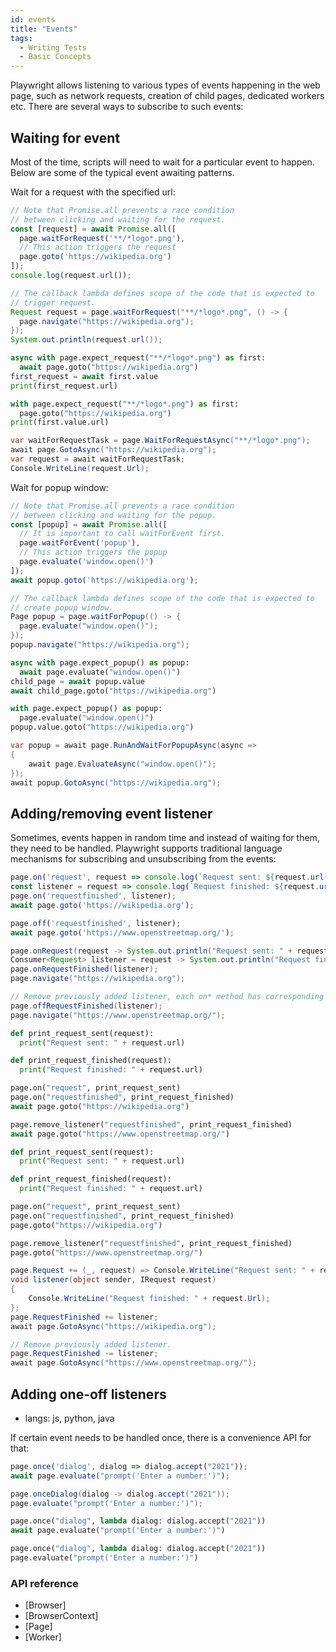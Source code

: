 ```yaml
---
id: events
title: "Events"
tags:
  - Writing Tests
  - Basic Concepts
---
```


Playwright allows listening to various types of events happening in the web page, such
as network requests, creation of child pages, dedicated workers etc. There are several
ways to subscribe to such events:

<!-- TOC -->

## Waiting for event

Most of the time, scripts will need to wait for a particular event to happen. Below are some of the typical event
awaiting patterns.

Wait for a request with the specified url:

```js
// Note that Promise.all prevents a race condition
// between clicking and waiting for the request.
const [request] = await Promise.all([
  page.waitForRequest('**/*logo*.png'),
  // This action triggers the request
  page.goto('https://wikipedia.org')
]);
console.log(request.url());
```

```java
// The callback lambda defines scope of the code that is expected to
// trigger request.
Request request = page.waitForRequest("**/*logo*.png", () -> {
  page.navigate("https://wikipedia.org");
});
System.out.println(request.url());
```

```python async
async with page.expect_request("**/*logo*.png") as first:
  await page.goto("https://wikipedia.org")
first_request = await first.value
print(first_request.url)
```

```python sync
with page.expect_request("**/*logo*.png") as first:
  page.goto("https://wikipedia.org")
print(first.value.url)
```

```csharp
var waitForRequestTask = page.WaitForRequestAsync("**/*logo*.png");
await page.GotoAsync("https://wikipedia.org");
var request = await waitForRequestTask;
Console.WriteLine(request.Url);
```

Wait for popup window:

```js
// Note that Promise.all prevents a race condition
// between clicking and waiting for the popup.
const [popup] = await Promise.all([
  // It is important to call waitForEvent first.
  page.waitForEvent('popup'),
  // This action triggers the popup
  page.evaluate('window.open()')
]);
await popup.goto('https://wikipedia.org');
```

```java
// The callback lambda defines scope of the code that is expected to
// create popup window.
Page popup = page.waitForPopup(() -> {
  page.evaluate("window.open()");
});
popup.navigate("https://wikipedia.org");
```

```python async
async with page.expect_popup() as popup:
  await page.evaluate("window.open()")
child_page = await popup.value
await child_page.goto("https://wikipedia.org")
```

```python sync
with page.expect_popup() as popup:
  page.evaluate("window.open()")
popup.value.goto("https://wikipedia.org")
```

```csharp
var popup = await page.RunAndWaitForPopupAsync(async =>
{
    await page.EvaluateAsync("window.open()");
});
await popup.GotoAsync("https://wikipedia.org");
```

## Adding/removing event listener

Sometimes, events happen in random time and instead of waiting for them, they need to be handled.
Playwright supports traditional language mechanisms for subscribing and unsubscribing from the events:

```js
page.on('request', request => console.log(`Request sent: ${request.url()}`));
const listener = request => console.log(`Request finished: ${request.url()}`);
page.on('requestfinished', listener);
await page.goto('https://wikipedia.org');

page.off('requestfinished', listener);
await page.goto('https://www.openstreetmap.org/');
```

```java
page.onRequest(request -> System.out.println("Request sent: " + request.url()));
Consumer<Request> listener = request -> System.out.println("Request finished: " + request.url());
page.onRequestFinished(listener);
page.navigate("https://wikipedia.org");

// Remove previously added listener, each on* method has corresponding off*
page.offRequestFinished(listener);
page.navigate("https://www.openstreetmap.org/");
```

```python async
def print_request_sent(request):
  print("Request sent: " + request.url)

def print_request_finished(request):
  print("Request finished: " + request.url)

page.on("request", print_request_sent)
page.on("requestfinished", print_request_finished)
await page.goto("https://wikipedia.org")

page.remove_listener("requestfinished", print_request_finished)
await page.goto("https://www.openstreetmap.org/")
```

```python sync
def print_request_sent(request):
  print("Request sent: " + request.url)

def print_request_finished(request):
  print("Request finished: " + request.url)

page.on("request", print_request_sent)
page.on("requestfinished", print_request_finished)
page.goto("https://wikipedia.org")

page.remove_listener("requestfinished", print_request_finished)
page.goto("https://www.openstreetmap.org/")
```

```csharp
page.Request += (_, request) => Console.WriteLine("Request sent: " + request.Url);
void listener(object sender, IRequest request)
{
    Console.WriteLine("Request finished: " + request.Url);
};
page.RequestFinished += listener;
await page.GotoAsync("https://wikipedia.org");

// Remove previously added listener.
page.RequestFinished -= listener;
await page.GotoAsync("https://www.openstreetmap.org/");
```

## Adding one-off listeners
* langs: js, python, java

If certain event needs to be handled once, there is a convenience API for that:

```js
page.once('dialog', dialog => dialog.accept("2021"));
await page.evaluate("prompt('Enter a number:')");
```

```java
page.onceDialog(dialog -> dialog.accept("2021"));
page.evaluate("prompt('Enter a number:')");
```

```python async
page.once("dialog", lambda dialog: dialog.accept("2021"))
await page.evaluate("prompt('Enter a number:')")
```

```python sync
page.once("dialog", lambda dialog: dialog.accept("2021"))
page.evaluate("prompt('Enter a number:')")
```

### API reference

- [Browser]
- [BrowserContext]
- [Page]
- [Worker]

